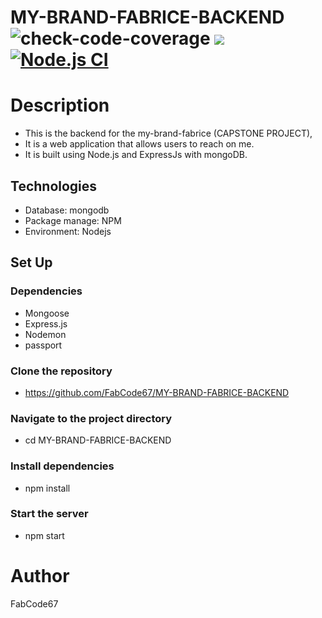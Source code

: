 # MY-BRAND-FABRICE-BACKEND ![check-code-coverage](https://img.shields.io/badge/code--coverage-70.75%25-green) <a href="https://codeclimate.com/github/FabCode67/MY-BRAND-FABRICE-BACKEND/maintainability"><img src="https://api.codeclimate.com/v1/badges/32fad206f1b3dc2e0a55/maintainability" /></a>   [![Node.js CI](https://github.com/FabCode67/MY-BRAND-FABRICE-BACKEND/actions/workflows/node.js.yml/badge.svg)](https://github.com/FabCode67/MY-BRAND-FABRICE-BACKEND/actions/workflows/node.js.yml)
# Description
- This is the backend for the my-brand-fabrice (CAPSTONE PROJECT), 
- It is a web application that allows users to reach on me.
- It is built using Node.js and ExpressJs with mongoDB.
## Technologies
 - Database: mongodb
 - Package manage: NPM
 - Environment: Nodejs
## Set Up
### Dependencies
- Mongoose 
- Express.js
- Nodemon 
- passport
### Clone the repository
- https://github.com/FabCode67/MY-BRAND-FABRICE-BACKEND
### Navigate to the project directory
- cd MY-BRAND-FABRICE-BACKEND
### Install dependencies
- npm install
### Start the server
- npm start
# Author
FabCode67
